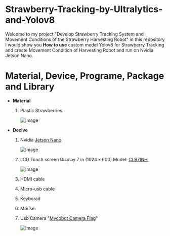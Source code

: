 # Strawberry-Tracking-by-Ultralytics-and-Yolov8
Welcome to my project "Develop Strawberry Tracking System and Movement Conditions of the Strawberry Harvesting Robot" in this repository I would show you **How to use** custom model Yolov8 for Strawberry Tracking and create Movement Condition of Harvesting Robot and run on Nvidia Jetson Nano.
# Material, Device, Programe, Package and Library 
* **Material**
   1. Plastic Strawberries
   
      ![image](https://github.com/TANAWAT002/Strawberry-Tracking-by-Ultralytics-and-Yolov8/assets/136689717/30b403a1-a904-48fc-9571-bbb6f216821b)

* **Decive**
   1. Nvidia [Jetson Nano](https://developer.nvidia.com/embedded/jetson-nano-developer-kit)
   
      ![image](https://github.com/TANAWAT002/Strawberry-Tracking-by-Ultralytics-and-Yolov8/assets/136689717/e309b90c-3f78-4bf3-94a7-3888a4c7f786)
   
   2. LCD Touch screen Display 7 in (1024 x 600) Model: [CLB7INH](https://m.indiamart.com/proddetail/7-inch-lcd-touchscreen-17363059997.html?pos=4&pla=n)
   
      ![image](https://github.com/TANAWAT002/Strawberry-Tracking-by-Ultralytics-and-Yolov8/assets/136689717/7e8f3081-4d4a-4252-b5d5-aea087fea08a)

   3. HDMI cable
   4. Micro-usb cable
   5. Keyborad
   6. Mouse
   7. Usb Camera "[Mycobot Camera Flag](https://shop.elephantrobotics.com/en-th/products/mycobot-camera-flange)"
   
      ![image](https://github.com/TANAWAT002/Strawberry-Tracking-by-Ultralytics-and-Yolov8/assets/136689717/5d38dbb9-1c0e-4e3f-b8c9-6131e178cf85)
